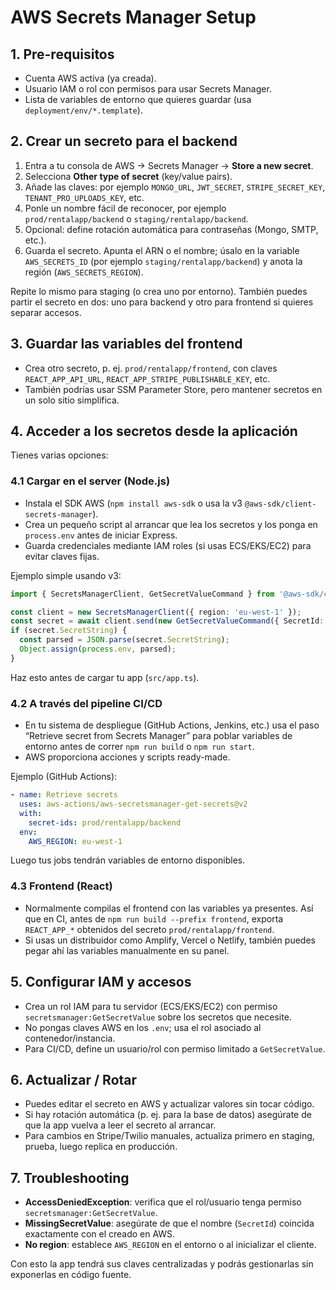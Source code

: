 # AWS Secrets Manager Setup

## 1. Pre-requisitos
- Cuenta AWS activa (ya creada).
- Usuario IAM o rol con permisos para usar Secrets Manager.
- Lista de variables de entorno que quieres guardar (usa `deployment/env/*.template`).

## 2. Crear un secreto para el backend
1. Entra a tu consola de AWS → Secrets Manager → **Store a new secret**.
2. Selecciona **Other type of secret** (key/value pairs).
3. Añade las claves: por ejemplo `MONGO_URL`, `JWT_SECRET`, `STRIPE_SECRET_KEY`, `TENANT_PRO_UPLOADS_KEY`, etc.
4. Ponle un nombre fácil de reconocer, por ejemplo `prod/rentalapp/backend` o `staging/rentalapp/backend`.
5. Opcional: define rotación automática para contraseñas (Mongo, SMTP, etc.).
6. Guarda el secreto. Apunta el ARN o el nombre; úsalo en la variable `AWS_SECRETS_ID` (por ejemplo `staging/rentalapp/backend`) y anota la región (`AWS_SECRETS_REGION`).

Repite lo mismo para staging (o crea uno por entorno). También puedes partir el secreto en dos: uno para backend y otro para frontend si quieres separar accesos.

## 3. Guardar las variables del frontend
- Crea otro secreto, p. ej. `prod/rentalapp/frontend`, con claves `REACT_APP_API_URL`, `REACT_APP_STRIPE_PUBLISHABLE_KEY`, etc.
- También podrías usar SSM Parameter Store, pero mantener secretos en un solo sitio simplifica.

## 4. Acceder a los secretos desde la aplicación
Tienes varias opciones:

### 4.1 Cargar en el server (Node.js)
- Instala el SDK AWS (`npm install aws-sdk` o usa la v3 `@aws-sdk/client-secrets-manager`).
- Crea un pequeño script al arrancar que lea los secretos y los ponga en `process.env` antes de iniciar Express.
- Guarda credenciales mediante IAM roles (si usas ECS/EKS/EC2) para evitar claves fijas.

Ejemplo simple usando v3:
```ts
import { SecretsManagerClient, GetSecretValueCommand } from '@aws-sdk/client-secrets-manager';

const client = new SecretsManagerClient({ region: 'eu-west-1' });
const secret = await client.send(new GetSecretValueCommand({ SecretId: 'prod/rentalapp/backend' }));
if (secret.SecretString) {
  const parsed = JSON.parse(secret.SecretString);
  Object.assign(process.env, parsed);
}
```
Haz esto antes de cargar tu app (`src/app.ts`).

### 4.2 A través del pipeline CI/CD
- En tu sistema de despliegue (GitHub Actions, Jenkins, etc.) usa el paso “Retrieve secret from Secrets Manager” para poblar variables de entorno antes de correr `npm run build` o `npm run start`.
- AWS proporciona acciones y scripts ready-made.

Ejemplo (GitHub Actions):
```yaml
- name: Retrieve secrets
  uses: aws-actions/aws-secretsmanager-get-secrets@v2
  with:
    secret-ids: prod/rentalapp/backend
  env:
    AWS_REGION: eu-west-1
```
Luego tus jobs tendrán variables de entorno disponibles.

### 4.3 Frontend (React)
- Normalmente compilas el frontend con las variables ya presentes. Así que en CI, antes de `npm run build --prefix frontend`, exporta `REACT_APP_*` obtenidos del secreto `prod/rentalapp/frontend`.
- Si usas un distribuidor como Amplify, Vercel o Netlify, también puedes pegar ahí las variables manualmente en su panel.

## 5. Configurar IAM y accesos
- Crea un rol IAM para tu servidor (ECS/EKS/EC2) con permiso `secretsmanager:GetSecretValue` sobre los secretos que necesite.
- No pongas claves AWS en los `.env`; usa el rol asociado al contenedor/instancia.
- Para CI/CD, define un usuario/rol con permiso limitado a `GetSecretValue`.

## 6. Actualizar / Rotar
- Puedes editar el secreto en AWS y actualizar valores sin tocar código.
- Si hay rotación automática (p. ej. para la base de datos) asegúrate de que la app vuelva a leer el secreto al arrancar.
- Para cambios en Stripe/Twilio manuales, actualiza primero en staging, prueba, luego replica en producción.

## 7. Troubleshooting
- **AccessDeniedException**: verifica que el rol/usuario tenga permiso `secretsmanager:GetSecretValue`.
- **MissingSecretValue**: asegúrate de que el nombre (`SecretId`) coincida exactamente con el creado en AWS.
- **No region**: establece `AWS_REGION` en el entorno o al inicializar el cliente.

Con esto la app tendrá sus claves centralizadas y podrás gestionarlas sin exponerlas en código fuente.
